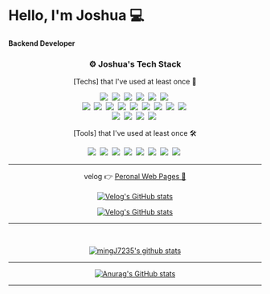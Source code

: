# Hello, I'm Joshua 💻

<!-- <link href = https://cdnjs.cloudflare.com/ajax/libs/font-awesome/5.15.3/css/all.min.css rel ="stylesheet"> -->

<p><strong> Backend Developer </strong> </p>

<h3 align="center"> ⚙️ Joshua's Tech Stack </h3>

<p align="center"> [Techs] that I've used at least once 🌱 </p>

<p align="center">   
  <img src="https://img.shields.io/badge/Java-007396?style=flat-square&logo=Java&logoColor=white"/></a>&nbsp 
  <img src="https://img.shields.io/badge/Python-3766AB?style=flat-square&logo=Python&logoColor=white"/></a>&nbsp 
  <img src="https://img.shields.io/badge/ES6_Javascript-ffb13b?style=flat-square&logo=javascript&logoColor=white"/></a>&nbsp 
  <img src="https://img.shields.io/badge/Typescript-1572B6?style=flat-square&logo=TypeScript&logoColor=white"/></a>&nbsp 
  <img src="https://img.shields.io/badge/CSS3-1572B6?style=flat-square&logo=CSS3&logoColor=white"/></a>&nbsp 
  <img src="https://img.shields.io/badge/HTML5-E34F26?style=flat-square&logo=HTML5&logoColor=white"/></a>&nbsp 
  <br>
  <img src="https://img.shields.io/badge/SpringBoot-6DB33F?style=flat-square&logo=Spring&logoColor=white"/></a>&nbsp 
  <img src="https://img.shields.io/badge/Angular8-E23237?style=flat-square&logo=Angular&logoColor=white"/></a>&nbsp 
  <img src="https://img.shields.io/badge/Mysql-E6B91E?style=flat-square&logo=MySql&logoColor=white"/></a>&nbsp 
  <img src="https://img.shields.io/badge/OracleDB-F80000?style=flat-square&logo=Oracle&logoColor=white"/></a>&nbsp
  <img src="https://img.shields.io/badge/MariaDB-1F305F?style=flat-square&logo=MariaDBFoundation&logoColor=white"/></a>&nbsp 
  <img src="https://img.shields.io/badge/JPA-21c896?style=flat-square&logo=Hibernate&logoColor=white"/></a>&nbsp 
  <img src="https://img.shields.io/badge/Redis-9F1D10?style=flat-square&logo=Redis&logoColor=white"/></a>&nbsp
  <img src="https://img.shields.io/badge/Swagger-85EA2D?style=flat-square&logo=Swagger&logoColor=white"/></a>&nbsp
  <img src="https://img.shields.io/badge/Jenkins-D24939?style=flat-square&logo=Jenkins&logoColor=white"/></a>&nbsp
  <br>
  <img src="https://img.shields.io/badge/Docker-2392E6?style=flat-square&logo=Docker&logoColor=white"/></a>&nbsp
  <img src="https://img.shields.io/badge/Github_Actions-black?style=flat-square&logo=Github&logoColor=white"/></a>&nbsp
  <img src="https://img.shields.io/badge/AWS-333664?style=flat-square&logo=amazon-aws&logoColor=white"/></a>&nbsp
  <img src="https://img.shields.io/badge/Jenkins-D24939?style=flat-square&logo=Jenkins&logoColor=white"/></a>&nbsp
  
  
  <br>
</p>

<p align="center"> [Tools] that I've used at least once 🛠 </p>
  
<p align="center">
  <img src="https://img.shields.io/badge/IntelliJ-f62f5a?style=flat-square&logo=IntelliJIDEA&logoColor=white"/></a>&nbsp
  <img src="https://img.shields.io/badge/Eclipse-2c2255?style=flat-square&logo=eclipseide&logoColor=white"/></a>&nbsp 
  <img src="https://img.shields.io/badge/PyCharm-56d57d?style=flat-square&logo=PyCharm&logoColor=white"/></a>&nbsp 
  <img src="https://img.shields.io/badge/Visual Studio Code-007ACC?style=flat-square&logo=VisualStudioCode&logoColor=white"/></a>&nbsp 
  <img src="https://img.shields.io/badge/Slack-4A154B?style=flat-square&logo=slack&logoColor=white"/></a>&nbsp
  <img src="https://img.shields.io/badge/Jira-0052cc?style=flat-square&logo=jirasoftware&logoColor=white"/></a>&nbsp 
  <img src="https://img.shields.io/badge/Postman-FF6c37?style=flat-square&logo=postman&logoColor=white"/></a>&nbsp
  <img src="https://img.shields.io/badge/Zeplin-7BBB6E?style=flat-square&logo=Zerply&logoColor=white"/></a>&nbsp 
</p>


<hr>
<div align = "center">

  velog 👉 <a href = https://velog.io/@joshuara7235>Peronal Web Pages 🌱</a>   <br><br>
[![Velog's GitHub stats](https://velog-readme-stats.vercel.app/api/badge?name=mingJ7235)](https://velog.io/@joshuara7235)
  
[![Velog's GitHub stats](https://velog-readme-stats.vercel.app/api?name=joshuara7235&color=dark)](https://velog.io/@joshuara7235)
  


</div> 

<hr>



  
<!-- <h3 align="center">Peronal Web Pages</h3>
<p align="center">
  <a href="https://velog.io/@joshuara7235">
    <img height=35 src="https://cdn.jsdelivr.net/npm/simple-icons@v4/icons/gatsby.svg" alt="personal blog" />
    
    
    
  </a>
 </p>  -->

<!--
  <a href="https://www.notion.so/I-am-Dan_kim-8471e82255434b1682c5fcc27769ab7f">
    <img height=35 src="https://cdn.jsdelivr.net/npm/simple-icons@v4/icons/notion.svg" alt="my notion page" />
  </a>
  &nbsp;&nbsp;&nbsp;
  <a href="https://www.notion.so/I-am-Dan_kim-8471e82255434b1682c5fcc27769ab7f">
    <img height=35 src="https://cdn.jsdelivr.net/npm/simple-icons@v4/icons/v.svg" alt="velog" />
  </a>
</p>

<h3 align="center">I Love To Work With</h3>
<p align="center">
  <img height=20 src="https://cdn.jsdelivr.net/npm/simple-icons@v4/icons/python.svg" alt="python" />
  &nbsp;&nbsp;
  <img height=20 src="https://cdn.jsdelivr.net/npm/simple-icons@v4/icons/javascript.svg" alt="javascript" />
  &nbsp;&nbsp;
  <img height=20 src="https://cdn.jsdelivr.net/npm/simple-icons@v4/icons/macos.svg" alt="macos" />
  &nbsp;&nbsp;
  <img height=20 src="https://cdn.jsdelivr.net/npm/simple-icons@v4/icons/jirasoftware.svg" alt="jira software" />
  &nbsp;&nbsp;
  <img height=20 src="https://cdn.jsdelivr.net/npm/simple-icons@v4/icons/amazonaws.svg" alt="amazon aws" />
  &nbsp;&nbsp;
  <img height=20 src="https://cdn.jsdelivr.net/npm/simple-icons@v4/icons/slack.svg" alt="slack" />
</p>
-->
<br />
<!-- use https://github.com/anuraghazra/github-readme-stats -->
<div align="center">
  <!--  language statistics  -->
  
<!--   [![Top Langs](https://github-readme-stats.vercel.app/api/top-langs/?username=mingJ7235&layout=compact&theme=dracula)](https://github.com/anuraghazra/github-readme-stats) -->
  
</div>


<div align="center">
  
[![mingJ7235's github stats](https://github-readme-stats.vercel.app/api/top-langs/?username=mingJ7235&show_icons=true&hide_border=true&title_color=007777&icon_color=008888&layout=compact)](https://github.com/mingJ7235/)

</div>

<hr>

<div align="center">
  <!--  github stats   -->
  
  [![Anurag's GitHub stats](https://github-readme-stats.vercel.app/api?username=mingJ7235&show_icons=true&theme=dracula)](https://github.com/anuraghazra/github-readme-stats)
  
</div>


<hr>
<!-- [![Readme Card](https://github-readme-stats.vercel.app/api/pin/?username=xoxwgys56&repo=xoxwgys56)](https://github.com/anuraghazra/github-readme-stats) -->



<!--
**xoxwgys56/xoxwgys56** is a ✨ _special_ ✨ repository because its `README.md` (this file) appears on your GitHub profile.

Here are some ideas to get you started:



- 🔭 I’m currently working on ...
- 🌱 I’m currently learning ...
- 👯 I’m looking to collaborate on ...
- 🤔 I’m looking for help with ...
- 💬 Ask me about ...
- 📫 How to reach me: ...
- 😄 Pronouns: ...
- ⚡ Fun fact: ...
-->
